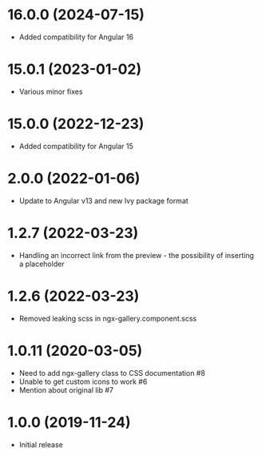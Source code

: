<a name="15.0.1"></a>
# 16.0.0 (2024-07-15)

* Added compatibility for Angular 16

<a name="15.0.1"></a>
# 15.0.1 (2023-01-02)

* Various minor fixes

<a name="15.0.0"></a>
# 15.0.0 (2022-12-23)

* Added compatibility for Angular 15

<a name="2.0.0"></a>
# 2.0.0 (2022-01-06)

* Update to Angular v13 and new Ivy package format

<a name="1.2.7"></a>
# 1.2.7 (2022-03-23)

* Handling an incorrect link from the preview - the possibility of inserting a placeholder

<a name="1.2.6"></a>
# 1.2.6 (2022-03-23)

* Removed leaking scss in ngx-gallery.component.scss

<a name="1.0.11"></a>
# 1.0.11 (2020-03-05)

* Need to add ngx-gallery class to CSS documentation #8
* Unable to get custom icons to work #6
* Mention about original lib #7

<a name="1.0.0"></a>
# 1.0.0 (2019-11-24)

* Initial release
